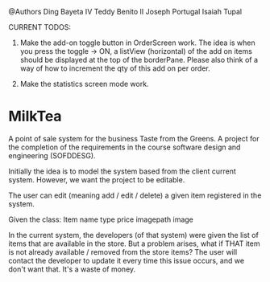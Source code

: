 @Authors
  Ding Bayeta IV
  Teddy Benito II
  Joseph Portugal
  Isaiah Tupal

CURRENT TODOS:
  1. Make the add-on toggle button in OrderScreen work.
    The idea is when you press the toggle -> ON, a listView (horizontal) of the add on items should be displayed
    at the top of the borderPane. Please also think of a way of how to increment the qty of this add on per order.
      
  2. Make the statistics screen mode work.

# MilkTea
A point of sale system for the business Taste from the Greens. A project for the completion of the requirements in the course software design and engineering (SOFDDESG).

Initially the idea is to model the system based from the client current system.
However, we want the project to be editable.

The user can edit (meaning add / edit / delete) a given item registered in the system.

Given the class:
  Item
    name
    type
    price
    imagepath
    image

In the current system, the developers (of that system) were given the list of items that are available in the store.
But a problem arises, what if THAT item is not already available / removed from the store items?
The user will contact the developer to update it every time this issue occurs, and we don't want that. It's a waste of
money.
  

